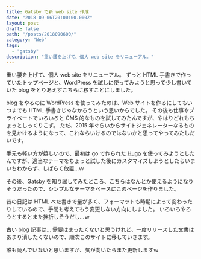 ```yaml
---
title: Gatsby で新 web site 作成
date: "2018-09-06T20:00:00.000Z"
layout: post
draft: false
path: "/posts/2018090600/"
category: "Web"
tags:
  - "gatsby"
description: "重い腰を上げて、個人 web site をリニューアル。"
---
```

重い腰を上げて、個人 web site をリニューアル。
ずっと HTML 手書きで作っていたトップページと、WordPress を試しに使ってみようと思って少し書いていた blog をとりあえずこちらに移すことにしました。

blog をやるのに WordPress を使ってみたのは、Web サイトを作るにしてもいつまでも HTML 手書きじゃなかろうという思いからでした。
その後も仕事やプライベートでいろいろと CMS 的なものを試してみたんですが、やはりどれもちょっとしっくりこず。
ただ、2015 年ぐらいからサイトジェネレーターなるものを見かけるようになって、これならいけるのではないかと思ってやってみたしだいです。

手元も軽い方が嬉しいので、最初は go で作られた [Hugo](https://gohugo.io) を使ってみようとしたんですが、適当なテーマをちょっと試した後にカスタマイズしようとしたらいまいちわからず、しばらく放置…ｗ

その後、[Gatsby](https://www.gatsbyjs.org/) を知り試してみたところ、こちらはなんとか使えるようになりそうだったので、シンプルなテーマをベースにこのページを作りました。

昔の日記は HTML べた書きで量が多く、フォーマットも時期によって変わったりしているので、手間も考えてもう変更しない方向にしました。
いろいろやろうとするとまた挫折しそうだし…ｗ

古い blog 記事は… 需要はまったくないと思うけれど、一度リリースした文書はあまり消したくないので、順次このサイトに移していきます。

誰も読んでいないと思いますが、気が向いたらまた更新しますｗ
